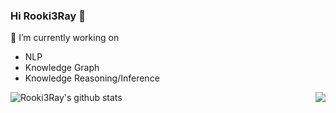 ### Hi Rooki3Ray 👋

🔭 I’m currently working on 
- NLP
- Knowledge Graph
- Knowledge Reasoning/Inference
<a href="https://github.com/rooki3ray">
  <img align="right" src="https://github-readme-stats-teal.vercel.app/api/top-langs/?username=rooki3ray&layout=compact" />
</a>

<a href="https://github.com/rooki3ray">
  <img align="left" src="https://github-readme-stats.vercel.app/api?username=rooki3ray&show_icons=true&icon_color=CE1D2D&text_color=718096&bg_color=ffffff" alt="Rooki3Ray's github stats" />
</a>


<!--
**rooki3ray/rooki3ray** is a ✨ _special_ ✨ repository because its `README.md` (this file) appears on your GitHub profile.

Here are some ideas to get you started:

- 🔭 I’m currently working on ...
- 🌱 I’m currently learning ...
- 👯 I’m looking to collaborate on ...
- 🤔 I’m looking for help with ...
- 💬 Ask me about ...
- 📫 How to reach me: ...
- 😄 Pronouns: ...
- ⚡ Fun fact: ...
-->

